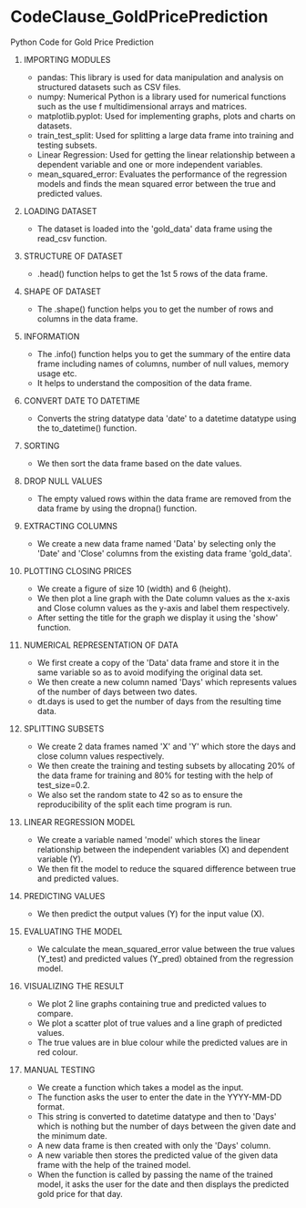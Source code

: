 # CodeClause_GoldPricePrediction
Python Code for Gold Price Prediction

1. IMPORTING MODULES
   - pandas: This library is used for data manipulation and analysis on structured datasets such as CSV files.
   - numpy: Numerical Python is a library used for numerical functions such as the use f multidimensional arrays and matrices.
   - matplotlib.pyplot: Used for implementing graphs, plots and charts on datasets.
   - train_test_split: Used for splitting a large data frame into training and testing subsets.
   - Linear Regression: Used for getting the linear relationship between a dependent variable and one or more independent variables.
   - mean_squared_error: Evaluates the performance of the regression models and finds the mean squared error between the true and predicted values.
     
2. LOADING DATASET
   - The dataset is loaded into the 'gold_data' data frame using the read_csv function.
     
3. STRUCTURE OF DATASET
   - .head() function helps to get the 1st 5 rows of the data frame.
     
4. SHAPE OF DATASET
   - The .shape() function helps you to get the number of rows and columns in the data frame.
     
5. INFORMATION
   - The .info() function helps you to get the summary of the entire data frame including names of columns, number of null values, memory usage etc.
   - It helps to understand the composition of the data frame.
     
6. CONVERT DATE TO DATETIME
   - Converts the string datatype data 'date' to a datetime datatype using the to_datetime() function.
     
7. SORTING
   - We then sort the data frame based on the date values.
     
8. DROP NULL VALUES
   - The empty valued rows within the data frame are removed from the data frame by using the dropna() function.
     
9. EXTRACTING COLUMNS
    - We create a new data frame named 'Data' by selecting only the 'Date' and 'Close' columns from the existing data frame 'gold_data'.
      
10. PLOTTING CLOSING PRICES
    - We create a figure of size 10 (width) and 6 (height).
    - We then plot a line graph with the Date column values as the x-axis and Close column values as the y-axis and label them respectively.
    - After setting the title for the graph we display it using the 'show' function.
      
11. NUMERICAL REPRESENTATION OF DATA
    - We first create a copy of the 'Data' data frame and store it in the same variable so as to avoid modifying the original data set.
    - We then create a new column named 'Days' which represents values of the number of days between two dates.
    - dt.days is used to get the number of days from the resulting time data.
      
12. SPLITTING SUBSETS
    - We create 2 data frames named 'X' and 'Y' which store the days and close column values respectively.
    - We then create the training and testing subsets by allocating 20% of the data frame for training and 80% for testing with the help of test_size=0.2.
    - We also set the random state to 42 so as to ensure the reproducibility of the split each time program is run.
      
13. LINEAR REGRESSION MODEL
    - We create a variable named 'model' which stores the linear relationship between the independent variables (X) and dependent variable (Y).
    - We then fit the model to reduce the squared difference between true and predicted values.
      
14. PREDICTING VALUES
    - We then predict the output values (Y) for the input value (X).
      
15. EVALUATING THE MODEL
    - We calculate the mean_squared_error value between the true values (Y_test) and predicted values (Y_pred) obtained from the regression model.
      
16. VISUALIZING THE RESULT
    - We plot 2 line graphs containing true and predicted values to compare.
    - We plot a scatter plot of true values and a line graph of predicted values.
    - The true values are in blue colour while the predicted values are in red colour.
       
17. MANUAL TESTING
    - We create a function which takes a model as the input.
    - The function asks the user to enter the date in the YYYY-MM-DD format.
    - This string is converted to datetime datatype and then to 'Days' which is nothing but the number of days between the given date and the minimum date.
    - A new data frame is then created with only the 'Days' column.
    - A new variable then stores the predicted value of the given data frame with the help of the trained model.
    - When the function is called by passing the name of the trained model, it asks the user for the date and then displays the predicted gold price for that day.
